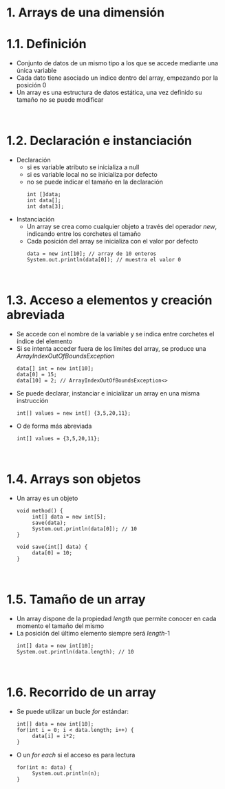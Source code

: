 # 1. Arrays de una dimensión

# 1.1. Definición

- Conjunto de datos de un mismo tipo a los que se accede mediante una única variable
- Cada dato tiene asociado un índice dentro del array, empezando por la posición 0
- Un array es una estructura de datos estática, una vez definido su tamaño no se puede modificar

<br>

# 1.2. Declaración e instanciación

- Declaración
  - si es variable atributo se inicializa a null
  - si es variable local no se inicializa por defecto
  - no se puede indicar el tamaño en la declaración
    ```
    int []data;
    int data[];
    int data[3];
    ```
- Instanciación
  - Un array se crea como cualquier objeto a través del operador _new_, indicando entre los corchetes el tamaño
  - Cada posición del array se inicializa con el valor por defecto
    ```
    data = new int[10]; // array de 10 enteros
    System.out.println(data[0]); // muestra el valor 0
    ```

<br>

# 1.3. Acceso a elementos y creación abreviada

- Se accede con el nombre de la variable y se indica entre corchetes el índice del elemento
- Si se intenta acceder fuera de los límites del array, se produce una _ArrayIndexOutOfBoundsException_
  ```
  data[] int = new int[10];
  data[0] = 15;
  data[10] = 2; // ArrayIndexOutOfBoundsException<>
  ```
- Se puede declarar, instanciar e inicializar un array en una misma instrucción
  ```
  int[] values = new int[] {3,5,20,11};
  ```
- O de forma más abreviada
  ```
  int[] values = {3,5,20,11};
  ```

<br>

# 1.4. Arrays son objetos

- Un array es un objeto

  ```
  void method() {
       int[] data = new int[5];
       save(data);
       System.out.println(data[0]); // 10
  }

  void save(int[] data) {
       data[0] = 10;
  }
  ```

<br>

# 1.5. Tamaño de un array

- Un array dispone de la propiedad _length_ que permite conocer en cada momento el tamaño del mismo
- La posición del último elemento siempre será _length_-1
  ```
  int[] data = new int[10];
  System.out.println(data.length); // 10
  ```

<br>

# 1.6. Recorrido de un array

- Se puede utilizar un bucle _for_ estándar:
  ```
  int[] data = new int[10];
  for(int i = 0; i < data.length; i++) {
       data[i] = i*2;
  }
  ```
- O un _for each_ si el acceso es para lectura
  ```
  for(int n: data) {
       System.out.println(n);
  }
  ```
